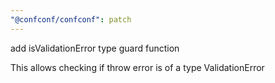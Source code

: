 ```yaml
---
"@confconf/confconf": patch
---
```


add isValidationError type guard function

This allows checking if throw error is of a type ValidationError
